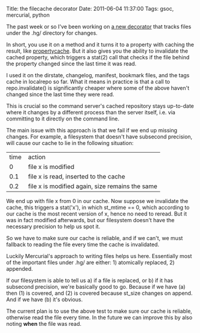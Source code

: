Title: the filecache decorator
Date: 2011-06-04 11:37:00
Tags: gsoc, mercurial, python

The past week or so I've been working on [a new decorator](http://markmail.org/thread/uublw3vjjrmqp5nr) that tracks files under the .hg/ directory for changes.

In short, you use it on a method and it turns it to a property with caching the result, like [propertycache](http://selenic.com/repo/hg/file/6d1d0b9c4ecc/mercurial/util.py#l164). But it also gives you the ability to invalidate the cached property, which triggers a stat(2) call that checks if the file behind the property changed since the last time it was read.

I used it on the dirstate, changelog, manifest, bookmark files, and the tags cache in localrepo so far. What it means in practice is that a call to repo.invalidate() is significantly cheaper where some of the above haven't changed since the last time they were read.

This is crucial so the command server's cached repository stays up-to-date where it changes by a different process than the server itself, i.e. via committing to it directly on the command line.

The main issue with this approach is that we fail if we end up missing changes. For example, a filesystem that doesn't have subsecond precision, will cause our cache to lie in the following situation:

<table>
<tr><td style="padding-right: 10px;">time<td>action</tr>
<tr><td>0<td>file x is modified</tr>
<tr><td>0.1<td>file x is read, inserted to the cache</tr>
<tr><td>0.2<td>file x is modified again, size remains the same</tr>
</table>

We end up with file x from 0 in our cache. Now suppose we invalidate the cache, this triggers a stat('x'), in which st_mtime == 0, which according to our cache is the most recent version of x, hence no need to reread. But it was in fact modified afterwards, but our filesystem doesn't have the necessary precision to help us spot it.

So we have to make sure our cache is reliable, and if we can't, we must fallback to reading the file every time the cache is invalidated.

Luckily Mercurial's approach to writing files helps us here. Essentially most of the important files under .hg/ are either: 1) atomically replaced, 2) appended.

If our filesystem is able to tell us a) if a file is replaced, or b) if it has subsecond precision, we're basically good to go. Because if we have (a) then (1) is covered, and (2) is covered because st_size changes on append. And if we have (b) it's obvious.

The current plan is to use the above test to make sure our cache is reliable, otherwise read the file every time. In the future we can improve this by also noting **when** the file was read.
